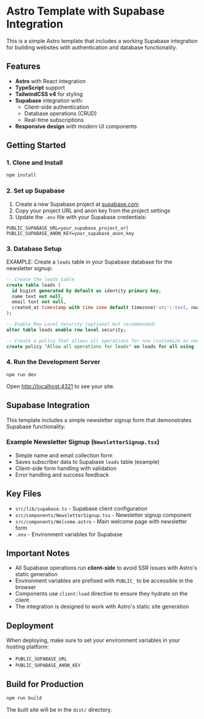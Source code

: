 # Astro Template with Supabase Integration

This is a simple Astro template that includes a working Supabase integration for building websites with authentication and database functionality.

## Features

- **Astro** with React integration
- **TypeScript** support
- **TailwindCSS v4** for styling
- **Supabase** integration with:
  - Client-side authentication
  - Database operations (CRUD)
  - Real-time subscriptions
- **Responsive design** with modern UI components

## Getting Started

### 1. Clone and Install

```bash
npm install
```

### 2. Set up Supabase

1. Create a new Supabase project at [supabase.com](https://supabase.com)
2. Copy your project URL and anon key from the project settings
3. Update the `.env` file with your Supabase credentials:

```env
PUBLIC_SUPABASE_URL=your_supabase_project_url
PUBLIC_SUPABASE_ANON_KEY=your_supabase_anon_key
```

### 3. Database Setup

EXAMPLE: Create a `leads` table in your Supabase database for the newsletter signup:

```sql
-- Create the leads table
create table leads (
  id bigint generated by default as identity primary key,
  name text not null,
  email text not null,
  created_at timestamp with time zone default timezone('utc'::text, now()) not null
);

-- Enable Row Level Security (optional but recommended)
alter table leads enable row level security;

-- Create a policy that allows all operations for now (customize as needed)
create policy "Allow all operations for leads" on leads for all using (true);
```

### 4. Run the Development Server

```bash
npm run dev
```

Open [http://localhost:4321](http://localhost:4321) to see your site.

## Supabase Integration

This template includes a simple newsletter signup form that demonstrates Supabase functionality:

### Example Newsletter Signup (`NewsletterSignup.tsx`)
- Simple name and email collection form
- Saves subscriber data to Supabase `leads` table (example)
- Client-side form handling with validation
- Error handling and success feedback

## Key Files

- `src/lib/supabase.ts` - Supabase client configuration
- `src/components/NewsletterSignup.tsx` - Newsletter signup component
- `src/components/Welcome.astro` - Main welcome page with newsletter form
- `.env` - Environment variables for Supabase

## Important Notes

- All Supabase operations run **client-side** to avoid SSR issues with Astro's static generation
- Environment variables are prefixed with `PUBLIC_` to be accessible in the browser
- Components use `client:load` directive to ensure they hydrate on the client
- The integration is designed to work with Astro's static site generation

## Deployment

When deploying, make sure to set your environment variables in your hosting platform:

- `PUBLIC_SUPABASE_URL`
- `PUBLIC_SUPABASE_ANON_KEY`

## Build for Production

```bash
npm run build
```

The built site will be in the `dist/` directory.
